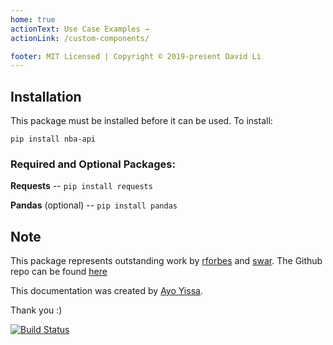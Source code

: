 ```yaml
---
home: true
actionText: Use Case Examples →
actionLink: /custom-components/

footer: MIT Licensed | Copyright © 2019-present David Li
---
```


## Installation

This package must be installed before it can be used. To install:

`pip install nba-api`


### Required and Optional Packages: 

**Requests** -- `pip install requests`

**Pandas** (optional) -- `pip install pandas`


## Note

This package represents outstanding work by [rforbes](https://pypi.org/user/rforbes/) and [swar](https://pypi.org/user/swar/). The Github repo can be found [here](https://github.com/swar/nba_api)

This documentation was created by [Ayo Yissa](https://iyissa.github.io/). 

<!-- Shazam -->

Thank you :)

[![Build Status](https://travis-ci.org/FriendlyUser/vuepress-theme-cool-starter.svg?branch=master)](https://travis-ci.org/FriendlyUser/vuepress-theme-cool-starter)



